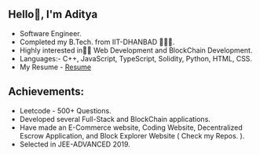 ## Hello👋, I'm Aditya

- Software Engineer.
- Completed my B.Tech. from IIT-DHANBAD 👨🏻‍🎓.
- Highly interested in👨‍💻 Web Development and BlockChain Development.
- Languages:- C++, JavaScript, TypeScript, Solidity, Python, HTML, CSS.
- My Resume - [Resume](https://drive.google.com/file/d/13NN0BFnr7MiOLhWQO7ug_IclbKjjYsDt/view?usp=sharing)

## Achievements:

- Leetcode - 500+ Questions.
- Developed several Full-Stack and BlockChain applications.
- Have made an E-Commerce website, Coding Website, Decentralized Escrow Application, and Block Explorer Website ( Check my Repos. ).
- Selected in JEE-ADVANCED 2019.

<!--
**Aditya-singhal03/Aditya-singhal03** is a ✨ _special_ ✨ repository because its `README.md` (this file) appears on your GitHub profile.

Here are some ideas to get you started:

- 🔭 I’m currently working on ...
- 🌱 I’m currently learning ...
- 👯 I’m looking to collaborate on ...
- 🤔 I’m looking for help with ...
- 💬 Ask me about ...
- 📫 How to reach me: ...
- 😄 Pronouns: ...
- ⚡ Fun fact: ...
-->
